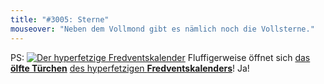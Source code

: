 ```yaml
---
title: "#3005: Sterne"
mouseover: "Neben dem Vollmond gibt es nämlich noch die Vollsterne."
---
```


PS:
<a href="http://www.fonflatter.de/der-fetzige-fredventskalender-2013"><img title="Der hyperfetzige Fredventskalender" src="http://www.fonflatter.de/adv12/fredventskalender_banner.png"></a>
Fluffigerweise öffnet sich <a href="http://www.fonflatter.de/2013/12/11/das-11-tuerchen" title="Das 11. Türchen">das <strong>ölfte Türchen</strong></a> <a href="http://www.fonflatter.de/der-fetzige-fredventskalender-2013" title="Der hyperfetzige Fredventskalender 2013">des hyperfetzigen <strong>Fredventskalenders</strong></a>!
Ja!

